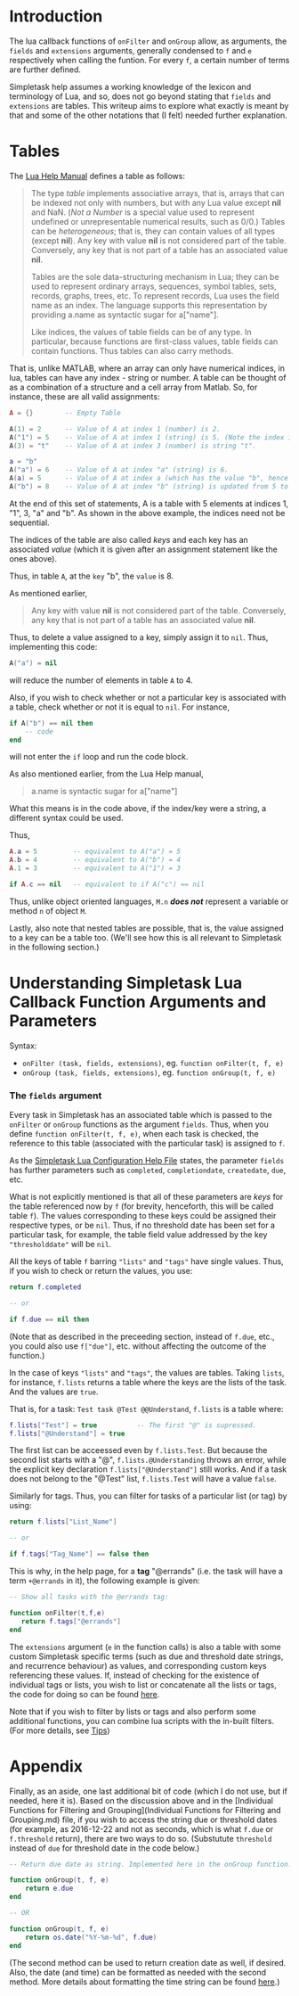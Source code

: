 # Introduction

The lua callback functions of `onFilter` and `onGroup` allow, as arguments, the `fields` and `extensions` arguments, generally condensed to `f` and `e` respectively when calling the funtion. For every `f`, a certain number of terms are further defined.

Simpletask help assumes a working knowledge of the lexicon and terminology of Lua, and so, does not go beyond stating that `fields` and `extensions` are tables. This writeup aims to explore what exactly is meant by that and some of the other notations that (I felt) needed further explanation.

# Tables

The [Lua Help Manual](https://www.lua.org/manual/5.3/) defines a table as follows:

> The type _table_ implements associative arrays, that is, arrays that can be indexed not only with numbers, but with any Lua value except **nil** and NaN. (_Not a Number_ is a special value used to represent undefined or unrepresentable numerical results, such as 0/0.) Tables can be _heterogeneous_; that is, they can contain values of all types (except **nil**). Any key with value **nil** is not considered part of the table. Conversely, any key that is not part of a table has an associated value **nil**.
>
> Tables are the sole data-structuring mechanism in Lua; they can be used to represent ordinary arrays, sequences, symbol tables, sets, records, graphs, trees, etc. To represent records, Lua uses the field name as an index. The language supports this representation by providing a.name as syntactic sugar for a["name"].
>
> Like indices, the values of table fields can be of any type. In particular, because functions are first-class values, table fields can contain functions. Thus tables can also carry methods.

That is, unlike MATLAB, where an array can only have numerical indices, in lua, tables can have any index - string or number. A table can be thought of as a combination of a structure and a cell array from Matlab. So, for instance, these are all valid assignments:

```lua
A = {}        -- Empty Table

A(1) = 2      -- Value of A at index 1 (number) is 2.
A("1") = 5    -- Value of A at index 1 (string) is 5. (Note the index 1 is different from "1")
A(3) = "t"    -- Value of A at index 3 (number) is string "t".

a = "b"
A("a") = 6    -- Value of A at index "a" (string) is 6.
A(a) = 5      -- Value of A at index a (which has the value "b", hence the index is string "b") is 5.
A("b") = 8    -- Value of A at index "b" (string) is updated from 5 to 8.
```

At the end of this set of statements, A is a table with 5 elements at indices 1, "1", 3, "a" and "b". As shown in the above example, the indices need not be sequential.

The indices of the table are also called *keys* and each key has an associated _value_ (which it is given after an assignment statement like the ones above).

Thus, in table `A`, at the `key` "b", the `value` is 8.

As mentioned earlier,

> Any key with value **nil** is not considered part of the table. Conversely, any key that is not part of a table has an associated value **nil**.

Thus, to delete a value assigned to a key, simply assign it to `nil`. Thus, implementing this code:

```lua
A("a") = nil
```

will reduce the number of elements in table `A` to 4.

Also, if you wish to check whether or not a particular key is associated with a table, check whether or not it is equal to `nil`. For instance,

```lua
if A("b") == nil then
    -- code
end
```

will not enter the `if` loop and run the code block.

As also mentioned earlier, from the Lua Help manual,

> a.name is syntactic sugar for a["name"]

What this means is in the code above, if the index/key were a string, a different syntax could be used.

Thus,

```lua
A.a = 5         -- equivalent to A("a") = 5
A.b = 4         -- equivalent to A("b") = 4
A.1 = 3         -- equivalent to A("1") = 3

if A.c == nil   -- equivalent to if A("c") == nil
```

Thus, unlike object oriented languages, `M.n` **_does not_** represent a variable or method `n` of object `M`.

Lastly, also note that nested tables are possible, that is, the value assigned to a key can be a table too. (We'll see how this is all relevant to Simpletask in the following section.)


# Understanding Simpletask Lua Callback Function Arguments and Parameters

Syntax:
- `onFilter (task, fields, extensions)`, eg. `function onFilter(t, f, e)`
- `onGroup (task, fields, extensions)`, eg. `function onGroup(t, f, e)`

### The `fields` argument

Every task in Simpletask has an associated table which is passed to the `onFilter` or `onGroup` functions as the argument `fields`. Thus, when you define `function onFilter(t, f, e)`, when each task is checked, the reference to this table (associated with the particular task) is assigned to `f`.

As the [Simpletask Lua Configuration Help File](https://github.com/mpcjanssen/simpletask-android/blob/master/src/main/assets/script.en.md#onfilter-task-fields-extensions---boolean) states, the parameter `fields` has further parameters such as `completed`, `completiondate`, `createdate`, `due`, etc.

What is not explicitly mentioned is that all of these parameters are *keys* for the table referenced now by `f` (for brevity, henceforth, this will be called table `f`). The values corresponding to these keys could be assigned their respective types, or be `nil`. Thus, if no threshold date has been set for a particular task, for example, the table field value addressed by the key `"thresholddate"` will be `nil`.

All the keys of table `f` barring `"lists"` and `"tags"` have single values. Thus, if you wish to check or return the values, you use:

```lua
return f.completed

-- or

if f.due == nil then
```

(Note that as described in the preceeding section, instead of `f.due`, etc., you could also use `f["due"]`, etc. without affecting the outcome of the function.)

In the case of keys `"lists"` and `"tags"`, the values are tables. Taking `lists`, for instance, `f.lists` returns a table where the keys are the lists of the task. And the values are `true`.

That is, for a task: `Test task @Test @@Understand`, `f.lists` is a table where:

```lua
f.lists["Test"] = true          -- The first "@" is supressed.
f.lists["@Understand"] = true
```

The first list can be acceessed even by `f.lists.Test`. But because the second list starts with a "@", `f.lists.@Understanding` throws an error, while the explicit key declaration `f.lists["@Understand"]` still works. And if a task does not belong to the "@Test" list, `f.lists.Test` will have a value `false`.

Similarly for tags. Thus, you can filter for tasks of a particular list (or tag) by using:

```lua
return f.lists["List_Name"]

-- or

if f.tags["Tag_Name"] == false then
```

This is why, in the help page, for a **tag** "@errands" (i.e. the task will have a term `+@errands` in it), the following example is given:

```lua
-- Show all tasks with the @errands tag:

function onFilter(t,f,e)
   return f.tags["@errands"]
end
```

The `extensions` argument (`e` in the function calls) is also a table with some custom Simpletask specific terms (such as due and threshold date strings, and recurrence behaviour) as values, and corresponding custom keys referencing these values. If, instead of checking for the existence of individual tags or lists, you wish to list or concatenate all the lists or tags, the code for doing so can be found [here](https://github.com/Vijayanth-Reddy-K/Simpletask-Modifications/blob/Add-Code/Individual%20Functions%20for%20Filtering%20and%20Grouping.md#understanding-tables-generated-by-simpletask).

Note that if you wish to filter by lists or tags and also perform some additional functions, you can combine lua scripts with the in-built filters. (For more details, see [Tips](Tips.md))

# Appendix

Finally, as an aside, one last additional bit of code (which I do not use, but if needed, here it is). Based on the discussion above and in the [Individual Functions for Filtering and Grouping](Individual Functions for Filtering and Grouping.md) file, if you wish to access the string due or threshold dates (for example, as 2016-12-22 and not as seconds, which is what `f.due` or `f.threshold` return), there are two ways to do so. (Substutute `threshold` instead of `due` for threshold date in the code below.)

```lua
-- Return due date as string. Implemented here in the onGroup function. Can easily be modified for onFilter as well.

function onGroup(t, f, e)
    return e.due
end

-- OR

function onGroup(t, f, e)
    return os.date("%Y-%m-%d", f.due)
end
```

(The second method can be used to return creation date as well, if desired. Also, the date (and time) can be formatted as needed with the second method. More details about formatting the time string can be found [here](https://www.lua.org/pil/22.1.html).)
